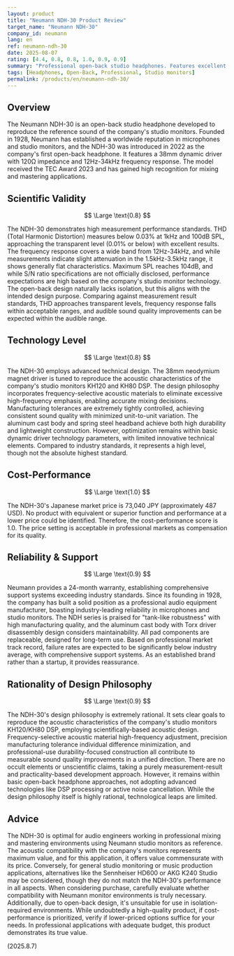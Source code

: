 ```yaml
---
layout: product
title: "Neumann NDH-30 Product Review"
target_name: "Neumann NDH-30"
company_id: neumann
lang: en
ref: neumann-ndh-30
date: 2025-08-07
rating: [4.4, 0.8, 0.8, 1.0, 0.9, 0.9]
summary: "Professional open-back studio headphones. Features excellent measurement performance and design philosophy."
tags: [Headphones, Open-Back, Professional, Studio monitors]
permalink: /products/en/neumann-ndh-30/
---
```

## Overview

The Neumann NDH-30 is an open-back studio headphone developed to reproduce the reference sound of the company's studio monitors. Founded in 1928, Neumann has established a worldwide reputation in microphones and studio monitors, and the NDH-30 was introduced in 2022 as the company's first open-back headphone. It features a 38mm dynamic driver with 120Ω impedance and 12Hz-34kHz frequency response. The model received the TEC Award 2023 and has gained high recognition for mixing and mastering applications.

## Scientific Validity

$$ \Large \text{0.8} $$

The NDH-30 demonstrates high measurement performance standards. THD (Total Harmonic Distortion) measures below 0.03% at 1kHz and 100dB SPL, approaching the transparent level (0.01% or below) with excellent results. The frequency response covers a wide band from 12Hz-34kHz, and while measurements indicate slight attenuation in the 1.5kHz-3.5kHz range, it shows generally flat characteristics. Maximum SPL reaches 104dB, and while S/N ratio specifications are not officially disclosed, performance expectations are high based on the company's studio monitor technology. The open-back design naturally lacks isolation, but this aligns with the intended design purpose. Comparing against measurement result standards, THD approaches transparent levels, frequency response falls within acceptable ranges, and audible sound quality improvements can be expected within the audible range.

## Technology Level

$$ \Large \text{0.8} $$

The NDH-30 employs advanced technical design. The 38mm neodymium magnet driver is tuned to reproduce the acoustic characteristics of the company's studio monitors KH120 and KH80 DSP. The design philosophy incorporates frequency-selective acoustic materials to eliminate excessive high-frequency emphasis, enabling accurate mixing decisions. Manufacturing tolerances are extremely tightly controlled, achieving consistent sound quality with minimized unit-to-unit variation. The aluminum cast body and spring steel headband achieve both high durability and lightweight construction. However, optimization remains within basic dynamic driver technology parameters, with limited innovative technical elements. Compared to industry standards, it represents a high level, though not the absolute highest standard.

## Cost-Performance

$$ \Large \text{1.0} $$

The NDH-30's Japanese market price is 73,040 JPY (approximately 487 USD). No product with equivalent or superior function and performance at a lower price could be identified. Therefore, the cost-performance score is 1.0. The price setting is acceptable in professional markets as compensation for its quality.

## Reliability & Support

$$ \Large \text{0.9} $$

Neumann provides a 24-month warranty, establishing comprehensive support systems exceeding industry standards. Since its founding in 1928, the company has built a solid position as a professional audio equipment manufacturer, boasting industry-leading reliability in microphones and studio monitors. The NDH series is praised for "tank-like robustness" with high manufacturing quality, and the aluminum cast body with Torx driver disassembly design considers maintainability. All pad components are replaceable, designed for long-term use. Based on professional market track record, failure rates are expected to be significantly below industry average, with comprehensive support systems. As an established brand rather than a startup, it provides reassurance.

## Rationality of Design Philosophy

$$ \Large \text{0.9} $$

The NDH-30's design philosophy is extremely rational. It sets clear goals to reproduce the acoustic characteristics of the company's studio monitors KH120/KH80 DSP, employing scientifically-based acoustic design. Frequency-selective acoustic material high-frequency adjustment, precision manufacturing tolerance individual difference minimization, and professional-use durability-focused construction all contribute to measurable sound quality improvements in a unified direction. There are no occult elements or unscientific claims, taking a purely measurement-result and practicality-based development approach. However, it remains within basic open-back headphone approaches, not adopting advanced technologies like DSP processing or active noise cancellation. While the design philosophy itself is highly rational, technological leaps are limited.

## Advice

The NDH-30 is optimal for audio engineers working in professional mixing and mastering environments using Neumann studio monitors as reference. The acoustic compatibility with the company's monitors represents maximum value, and for this application, it offers value commensurate with its price. Conversely, for general studio monitoring or music production applications, alternatives like the Sennheiser HD600 or AKG K240 Studio may be considered, though they do not match the NDH-30's performance in all aspects. When considering purchase, carefully evaluate whether compatibility with Neumann monitor environments is truly necessary. Additionally, due to open-back design, it's unsuitable for use in isolation-required environments. While undoubtedly a high-quality product, if cost-performance is prioritized, verify if lower-priced options suffice for your needs. In professional applications with adequate budget, this product demonstrates its true value.

(2025.8.7)
